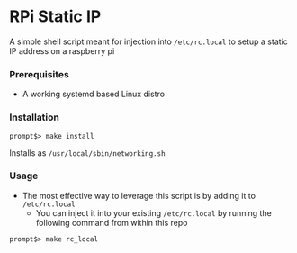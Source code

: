 # RPi Static IP
A simple shell script meant for injection into `/etc/rc.local` to setup a static IP address on a raspberry pi

### Prerequisites
* A working systemd based Linux distro

### Installation
```
prompt$> make install
```

Installs as `/usr/local/sbin/networking.sh`

### Usage
* The most effective way to leverage this script is by adding it to `/etc/rc.local`
  * You can inject it into your existing `/etc/rc.local` by running the following command from within this repo
```
prompt$> make rc_local
```
